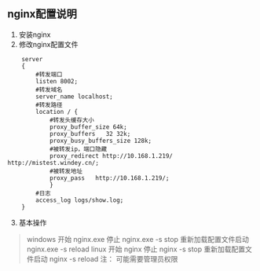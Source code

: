 ## nginx配置说明
1. 安装nginx
2. 修改nginx配置文件
>
        server
        {
            #转发端口
            listen 8002;
            #转发域名
            server_name localhost;
            #转发路径
            location / {
                #转发头缓存大小
                proxy_buffer_size 64k;  
                proxy_buffers   32 32k;  
                proxy_busy_buffers_size 128k;
                #被转发ip，端口隐藏
                proxy_redirect http://10.168.1.219/ http://mistest.windey.cn/;
                #被转发地址
                proxy_pass   http://10.168.1.219/;
                }
            #日志
            access_log logs/show.log;
        }

3. 基本操作
> windows 
> 开始 nginx.exe
> 停止 nginx.exe -s stop
> 重新加载配置文件启动 nginx.exe -s reload
> linux
> 开始 nginx
> 停止 nginx -s stop 
> 重新加载配置文件启动 nginx -s reload 
> 注： 可能需要管理员权限

